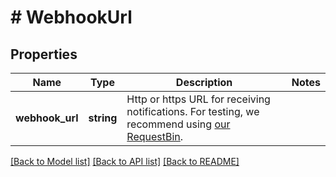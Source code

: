 # # WebhookUrl

## Properties

Name | Type | Description | Notes
------------ | ------------- | ------------- | -------------
**webhook_url** | **string** | Http or https URL for receiving notifications. For testing, we recommend using [our RequestBin](http://bin.chat-api.com). | 

[[Back to Model list]](../../README.md#documentation-for-models) [[Back to API list]](../../README.md#documentation-for-api-endpoints) [[Back to README]](../../README.md)


